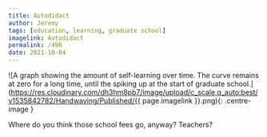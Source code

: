 ```yaml
---
title: Autodidact
author: Jeremy
tags: [education, learning, graduate school]
imagelink: Autodidact
permalink: /496
date: 2021-10-04
---
```


![A graph showing the amount of self-learning over time. The curve remains at zero for a long time, until the spiking up at the start of graduate school.](https://res.cloudinary.com/dh3hm8pb7/image/upload/c_scale,q_auto:best/v1535842782/Handwaving/Published/{{ page.imagelink }}.png){: .centre-image }

Where do you think those school fees go, anyway? Teachers?
